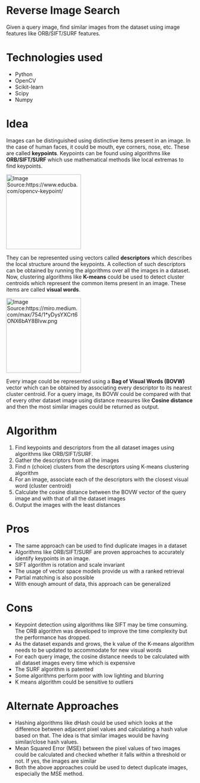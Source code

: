 # Reverse Image Search
Given a query image, find similar images from the dataset using image features like ORB/SIFT/SURF features.

# Technologies used
* Python
* OpenCV
* Scikit-learn
* Scipy
* Numpy

# Idea
Images can be distinguished using distinctive items present in an image. In the case of human faces, it could be mouth, eye corners, nose, etc. These are called **keypoints**. Keypoints can be found using algorithms like **ORB/SIFT/SURF** which use mathematical methods like local extremas to find keypoints. 

 <img src="https://cdn.educba.com/academy/wp-content/uploads/2021/03/OpenCV-KeyPoint-1.jpg.webp" alt="Image Source:https://www.educba.com/opencv-keypoint/" width="200"/>


They can be represented  using vectors called **descriptors** which describes the local structure around the keypoints. A collection of such descriptors can be obtained by running the algorithms over all the images in a dataset. Now, clustering algorithms like **K-means** could be used to detect cluster centroids which represent the common items present in an image. These items are called **visual words**. 

<img src="https://miro.medium.com/max/754/1*yDysYXCrt6ONX6bAY8BIvw.png" alt="Image Source:https://miro.medium.com/max/754/1*yDysYXCrt6ONX6bAY8BIvw.png" width="200"/>


Every image could be represented using a **Bag of Visual Words (BOVW)** vector which can be obtained by associating every descriptor to its nearest cluster centroid. For a query image, its BOVW could be compared with that of every other dataset image using distance measures like **Cosine distance** and then the most similar images could be returned as output.

# Algorithm
1. Find keypoints and descriptors from the all dataset images using algorithms like ORB/SIFT/SURF.
2. Gather the descriptors from all the images
3. Find n (choice) clusters from the descriptors using K-means clustering algorithm
4. For an image, associate each of the descriptors with the closest visual word (cluster centroid)
5. Calculate the cosine distance between the BOVW vector of the query image and with that of all the dataset images
6. Output the images with the least distances

# Pros
* The same approach can be used to find duplicate images in a dataset
* Algorithms like ORB/SIFT/SURF are proven approaches to accurately identify keypoints in an image.
* SIFT algorithm is rotation and scale invariant
* The usage of vector space models provide us with a ranked retrieval
* Partial matching is also possible
* With enough amount of data, this approach can be generalized

# Cons
* Keypoint detection using algorithms like SIFT may be time consuming. The ORB algorithm was developed to improve the time complexity but the performance has dropped.
* As the dataset expands and grows, the k value of the K-means algorithm needs to be updated to accommodate for new visual words
* For each query image, the cosine distance needs to be calculated with all dataset images every time which is expensive
* The SURF algorithm is patented
* Some algorithms perform poor with low lighting and blurring
* K means algorithm could be sensitive to outliers

# Alternate Approaches
* Hashing algorithms like dHash could be used which looks at the difference between adjacent pixel values and calculating a hash value based on that. The idea is that similar images would be having similar/close hash values. 
* Mean Squared Error (MSE) between the pixel values of two images could be calculated and checked whether it falls within a threshold or not. If yes, the images are similar
* Both the above approaches could be used to detect duplicate images, especially the MSE method.




